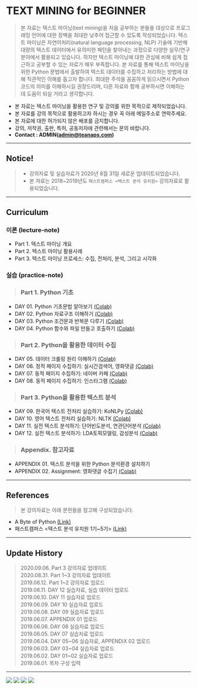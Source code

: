 # TEXT MINING for BEGINNER
> 본 자료는 텍스트 마이닝(text mining)을 처음 공부하는 분들을 대상으로 프로그래밍 언어에 대한 장벽을 최대한 낮추어 접근할 수 있도록 작성되었습니다. 텍스트 마이닝은 자연어처리(natural language processing, NLP) 기술에 기반해 대량의 텍스트 데이터에서 유의미한 패턴을 찾아내는 과정으로 다양한 실무/연구 분야에서 활용되고 있습니다. 하지만 텍스트 마이닝에 대한 관심에 비해 쉽게 접근하고 공부할 수 있는 자료가 매우 부족합니다. 본 자료를 통해 텍스트 마이닝을 위한 Python 문법에서 출발하여 텍스트 데이터를 수집하고 처리하는 방법에 대해 직관적인 이해를 돕고자 합니다. 최대한 주석을 꼼꼼하게 읽으시면서 Python 코드의 의미를 이해하시길 권장드리며, 다른 자료와 함께 공부하시면 이해하는 데 도움이 되실 거라고 생각합니다.

- 본 자료는 텍스트 마이닝을 활용한 연구 및 강의를 위한 목적으로 제작되었습니다.
- 본 자료를 강의 목적으로 활용하고자 하시는 경우 꼭 아래 메일주소로 연락주세요.
- 본 자료에 대한 허가되지 않은 배포를 금지합니다.
- 강의, 저작권, 출판, 특허, 공동저자에 관련해서는 문의 바랍니다.
- **Contact : ADMIN(admin@teanaps.com)**

---
## Notice!
> - 강의자료 및 실습자료가 2020년 8월 31일 새로운  업데이트되었습니다.
> - 본 자료는 2018~2019년도 `패스트캠퍼스 <텍스트 분석 유치원>` 강의자료로 활용되었습니다.

---
## Curriculum

### 이론 (lecture-note)
- Part 1. 텍스트 마이닝 개요
- Part 2. 텍스트 마이닝 활용사례
- Part 3. 텍스트 마이닝 프로세스: 수집, 전처리, 분석, 그리고 시각화

### 실습 (practice-note)
> ### Part 1. Python 기초
- DAY 01. Python 기초문법 알아보기 [(Colab)](https://colab.research.google.com/github/fingeredman/text-mining-for-beginner/blob/master/practice-note/01_text-mining-for-beginner_python-basic.ipynb)
- DAY 02. Python 자료구조 이해하기 [(Colab)](https://colab.research.google.com/github/fingeredman/text-mining-for-beginner/blob/master/practice-note/02_text-mining-for-beginner_python-data-structure.ipynb)
- DAY 03. Python 조건문과 반복문 다루기 [(Colab)](https://colab.research.google.com/github/fingeredman/text-mining-for-beginner/blob/master/practice-note/03_text-mining-for-beginner_python-conditional%26loop.ipynb)
- DAY 04. Python 함수와 파일 만들고 호출하기 [(Colab)](https://colab.research.google.com/github/fingeredman/text-mining-for-beginner/blob/master/practice-note/04_text-mining-for-beginner_python-function%26file.ipynb)

> ### Part 2. Python을 활용한 데이터 수집
- DAY 05. 데이터 크롤링 원리 이해하기 [(Colab)](https://colab.research.google.com/github/fingeredman/text-mining-for-beginner/blob/master/practice-note/05_text-mining-for-beginner_python-crawling-intro.ipynb)
- DAY 06. 정적 페이지 수집하기: 실시간검색어, 영화댓글 [(Colab)](https://colab.research.google.com/github/fingeredman/text-mining-for-beginner/blob/master/practice-note/06_text-mining-for-beginner_python-crawling-practice-1.ipynb)
- DAY 07. 동적 페이지 수집하기: 네이버 카페 [(Colab)](https://colab.research.google.com/github/fingeredman/text-mining-for-beginner/blob/master/practice-note/07_text-mining-for-beginner_python-crawling-practice-2.ipynb)
- DAY 08. 동적 페이지 수집하기: 인스타그램 [(Colab)](https://colab.research.google.com/github/fingeredman/text-mining-for-beginner/blob/master/practice-note/08_text-mining-for-beginner_python-crawling-practice-3.ipynb)

> ### Part 3. Python을 활용한 텍스트 분석
- DAY 09. 한국어 텍스트 전처리 실습하기: KoNLPy [(Colab)](https://colab.research.google.com/github/fingeredman/text-mining-for-beginner/blob/master/practice-note/09_text-mining-for-beginner_python-korean-nlp.ipynb)
- DAY 10. 영어 텍스트 전처리 실습하기: NLTK [(Colab)](https://colab.research.google.com/github/fingeredman/text-mining-for-beginner/blob/master/practice-note/10_text-mining-for-beginner_python-english-nlp.ipynb)
- DAY 11. 실전 텍스트 분석하기: 단어빈도분석, 연관단어분석 [(Colab)](https://colab.research.google.com/github/fingeredman/text-mining-for-beginner/blob/master/practice-note/11_text-mining-for-beginner_python-text-analysis-1.ipynb)
- DAY 12. 실전 텍스트 분석하기: LDA토픽모델링, 감성분석 [(Colab)](https://colab.research.google.com/github/fingeredman/text-mining-for-beginner/blob/master/practice-note/12_text-mining-for-beginner_python-text-analysis-2.ipynb)

> ### Appendix. 참고자료
- APPENDIX 01. 텍스트 분석을 위한 Python 분석환경 설치하기
- APPENDIX 02. Assignment: 영화댓글 수집기 [(Colab)](https://colab.research.google.com/github/fingeredman/text-mining-for-beginner/blob/master/practice-note/text-mining-for-beginner-appendix2.ipynb)
---
## References
> 본 강의자료는 아래 문헌들을 참고해 구성되었습니다.
- A Byte of Python [(Link)](https://python.swaroopch.com/)
- 패스트캠퍼스 <텍스트 분석 유치원 1기~5기> [(Link)](https://www.fastcampus.co.kr/data_class_textmining/)

---
## Update History
> 2020.09.06. Part 3 강의자료 업데이트  
2020.08.31. Part 1\~3 강의자료 업데이트  
2019.06.12. Part 1\~2 강의자료 업로드  
2019.06.11. DAY 12 실습자료, 실습 데이터 업로드  
2019.06.10. DAY 11 실습자료 업로드  
2019.06.09. DAY 10 실습자료 업로드  
2019.06.08. DAY 09 실습자료 업로드  
2019.06.07. APPENDIX 01 업로드  
2019.06.06. DAY 08 실습자료 업로드  
2019.06.05. DAY 07 실습자료 업로드  
2019.06.04. DAY 05\~06 실습자료, APPENDIX 02 업로드  
2019.06.03. DAY 03\~04 실습자료 업로드  
2019.06.02. DAY 01\~02 실습자료 업로드  
2019.06.01. 목차 구성 입력  

---
<p align ="left">
<img src="https://img.shields.io/badge/http://teanaps.com-181717?style=flat-square&logo=GitHub&logoColor=white" />
<img src="https://img.shields.io/badge/admin@teanaps.com-4FAEBD?style=flat-square&logo=Gmail&logoColor=white" />
<img src="https://img.shields.io/badge/ⓒ 2022. TEANAPS all rights reserved.-4A4535?style=flat-square&logo=&logoColor=white" />
<img src="https://img.shields.io/badge/[상표등록번호] 제 40－1795866 호-85433A?style=flat-square&logo=&logoColor=white" />
